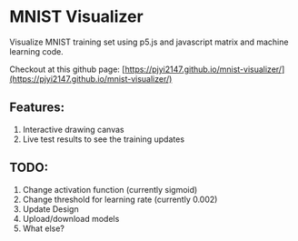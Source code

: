# MNIST Visualizer

Visualize MNIST training set using p5.js and javascript matrix and machine learning code.

Checkout at this github page: [https://pjyi2147.github.io/mnist-visualizer/](https://pjyi2147.github.io/mnist-visualizer/)

## Features:
1. Interactive drawing canvas
2. Live test results to see the training updates

## TODO:
1. Change activation function (currently sigmoid)
2. Change threshold for learning rate (currently 0.002)
3. Update Design
4. Upload/download models
5. What else?